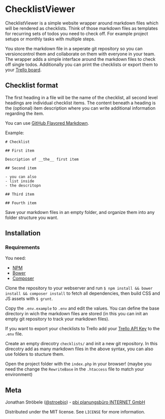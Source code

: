 # ChecklistViewer


ChecklistViewer is a simple website wrapper around markdown files which will be rendered as checklists. Think of those markdown files as templates for recurring sets of todos you need to check off. For example project setups or monthly tasks with multiple steps.

You store the markdown file in a seperate git repository so you can versioncontrol them and collaborate on them with everyone in your team. The wrapper adds a simple interface around the markdown files to check off single todos. Additionally you can print the checklists or export them to your [Trello board](https://trello.com).

## Checklist format


The first heading in a file will be the name of the checklist, all second level headings are individual checklist items. The content beneath a heading is the (optional) item description where you can write additional information regarding the item.

You can use [GitHub Flavored Markdown](https://guides.github.com/features/mastering-markdown/).

Example:

```
# Checklist

## First item

Description of __the__ first item

## Second item

- you can also
- list inside
- the descritopn

## Third item

## Fourth item

```

Save your markdown files in an empty folder, and organize them into any folder structure you want.


## Installation

### Requirements

You need:

- [NPM](https://www.npmjs.com/get-npm)
- [Bower](https://bower.io/)
- [Composer](https://getcomposer.org/)

Clone the repository to your webserver and run `$ npm install && bower install && composer install` to fetch all dependencies, then build CSS and JS assets with `$ grunt`.

Copy the `.env.example` to `.env` and edit the values. You can define the base directory in wich the markdown files are stored (in this you can init an empty git repository to track your markdown files).

If you want to export your checklists to Trello add your [Trello API Key](https://trello.com/app-key) to the `.env` file.

Create an empty direcotry `checklists/` and init a new git repository. In this direcotry add as many markdown files in the above syntax, you can also use folders to stucture them.

Open the project folder with the `index.php` in your browser! (maybe you need the change the `RewriteBase` in the `.htaccess` file to match your environment)

## Meta

Jonathan Ströbele ([@stroebjo](https://twitter.com/stroebjo)) - [pbi planungsbüro INTERNET GmbH](https://planungsbuero.de/)

Distributed under the MIT license. See ``LICENSE`` for more information.
